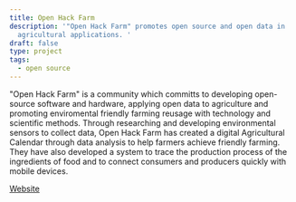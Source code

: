 ```yaml
---
title: Open Hack Farm
description: '"Open Hack Farm" promotes open source and open data in
  agricultural applications. '
draft: false
type: project
tags:
  - open source
---
```

"Open Hack Farm" is a community which committs to developing open-source software and hardware, applying open data to agriculture and promoting enviromental friendly farming reusage with technology and scientific methods. Through researching and developing environmental sensors to collect data, Open Hack Farm has created a digital Agricultural Calendar through data analysis to help farmers achieve friendly farming. They have also developed a system to trace the production process of the ingredients of food and to connect consumers and producers quickly with mobile devices.

[Website](https://www.openhackfarm.tw/)